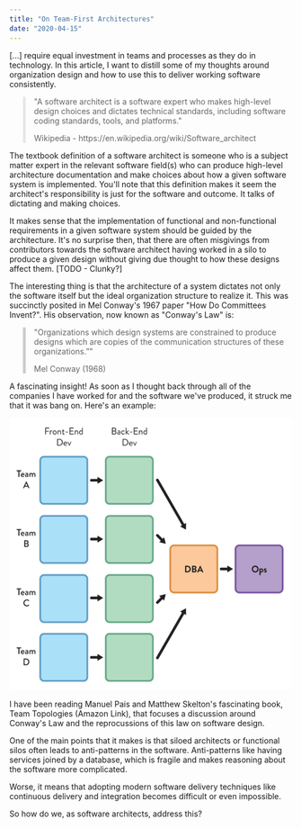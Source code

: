 ```yaml
---
title: "On Team-First Architectures"
date: "2020-04-15"
---
```


[...] require equal investment in teams and processes as they do in technology.
In this article, I want to distill some of my thoughts around organization
design and how to use this to deliver working software consistently.

<!-- end -->

<blockquote class="blockquote my-4" style="border-left: 5px solid #e7e7e7; padding-left: 15px; color: #666;">
<p>"A software architect is a software expert who makes high-level design choices and dictates technical 
standards, including software coding standards, tools, and platforms."</p>
<footer class="blockquote-footer">Wikipedia - https://en.wikipedia.org/wiki/Software_architect</footer>
</blockquote>

The textbook definition of a software architect is someone who is a subject
matter expert in the relevant software field(s) who can produce high-level
architecture documentation and make choices about how a given software system is
implemented. You'll note that this definition makes it seem the architect's
responsibility is just for the software and outcome. It talks of dictating and
making choices.

It makes sense that the implementation of functional and non-functional
requirements in a given software system should be guided by the architecture.
It's no surprise then, that there are often misgivings from contributors towards
the software architect having worked in a silo to produce a given design without
giving due thought to how these designs affect them. [TODO - Clunky?]

The interesting thing is that the architecture of a system dictates not only the
software itself but the ideal organization structure to realize it. This was
succinctly posited in Mel Conway's 1967 paper "How Do Committees Invent?". His
observation, now known as "Conway's Law" is:

<blockquote class="blockquote" style="border-left: 5px solid #ccc; padding-left: 15px; color: #666;">
<p>"Organizations which design systems are
constrained to produce designs which are copies of the communication
structures of these organizations.”"</p>
<footer class="blockquote-footer">Mel Conway (1968)</footer>
</blockquote>

A fascinating insight! As soon as I thought back through all of the companies I
have worked for and the software we've produced, it struck me that it was bang
on. Here's an example:

![Four Teams Working on a Software System](images/software-system-teams.png)

I have been reading Manuel Pais and Matthew Skelton's fascinating book, Team
Topologies (Amazon Link), that focuses a discussion around Conway's Law and the
reprocussions of this law on software design.

One of the main points that it makes is that siloed architects or functional silos
often leads to anti-patterns in the software. Anti-patterns like having services
joined by a database, which is fragile and makes reasoning about the
software more complicated.

Worse, it means that adopting modern software delivery techniques like
continuous delivery and integration becomes difficult or even impossible.

So how do we, as software architects, address this?



